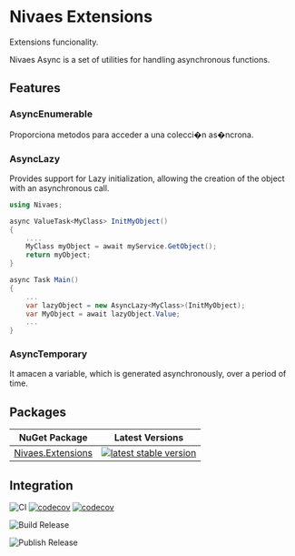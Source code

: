 # Nivaes Extensions

Extensions funcionality.

Nivaes Async is a set of utilities for handling asynchronous functions.

## Features

### AsyncEnumerable

Proporciona metodos para acceder a una colecci�n as�ncrona.


### AsyncLazy

Provides support for Lazy initialization, allowing the creation of the object with an asynchronous call.

``` C#
using Nivaes;

async ValueTask<MyClass> InitMyObject()
{
    ....
    MyClass myObject = await myService.GetObject();
    return myObject;
}

async Task Main()
{
    ... 
    var lazyObject = new AsyncLazy<MyClass>(InitMyObject);
    var MyObject = await lazyObject.Value;
    ...
}
```

### AsyncTemporary

It amacen a variable, which is generated asynchronously, over a period of time.

## Packages

| NuGet Package | Latest Versions |
| --- | --- |
| [Nivaes.Extensions](https://www.nuget.org/packages/Nivaes.Extensions) | [![latest stable version](https://img.shields.io/nuget/v/Nivaes.Extensions.svg)](https://www.nuget.org/packages/Nivaes.Extensions) |


## Integration

![CI](https://github.com/Nivaes/Nivaes.Extensions/workflows/CI/badge.svg) [![codecov](https://codecov.io/gh/Nivaes/Nivaes.Extensions/graph/badge.svg?token=HIMJ4XQBFU)](https://codecov.io/gh/Nivaes/Nivaes.Extensions) [![codecov](https://codecov.io/gh/Nivaes/Nivaes.Tools/graph/badge.svg?token=HIMJ4XQBFU)](https://codecov.io/gh/Nivaes/Nivaes.Tools)

![Build Release](https://github.com/Nivaes/Nivaes.Extensions/workflows/Build%20Release/badge.svg)

![Publish Release](https://github.com/Nivaes/Nivaes.Extensions/workflows/Publish%20Release/badge.svg)
